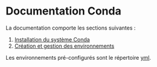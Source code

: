 # Documentation Conda

La documentation comporte les sections suivantes :
1. [Installation du système Conda](./doc/installation.md)
1. [Création et gestion des environnements](./doc/environnement.md)

Les environnements pré-configurés sont le répertoire [yml](./yml).

